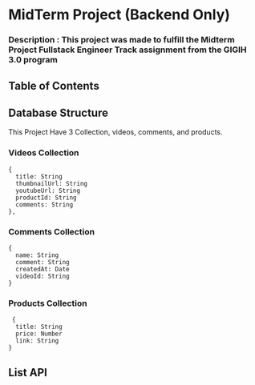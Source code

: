 # MidTerm Project (Backend Only)

### Description : This project was made to fulfill the Midterm Project Fullstack Engineer Track assignment from the GIGIH 3.0 program

## Table of Contents

## Database Structure

This Project Have 3 Collection, videos, comments, and products.

### Videos Collection
```
{
  title: String
  thumbnailUrl: String
  youtubeUrl: String
  productId: String
  comments: String
},
```

### Comments Collection
```
{
  name: String
  comment: String
  createdAt: Date
  videoId: String
}
```
### Products Collection
```
 {
  title: String
  price: Number
  link: String
}
```

## List API








